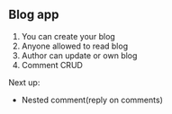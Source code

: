 ## Blog app

1. You can create your blog
2. Anyone allowed to read blog 
3. Author can update or own blog
4. Comment CRUD 


Next up:
<ul>
<li>Nested comment(reply on comments)</li>
 </ul>
